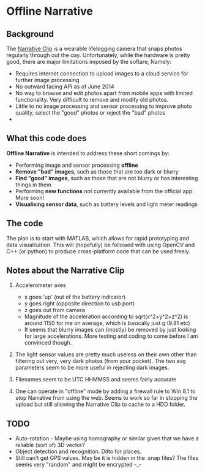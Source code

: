 Offline Narrative
=================

Background
----------
The [Narrative Clip] is a wearable lifelogging camera that snaps photos regularly through out the day. Unfortunately, while the hardware is pretty good, there are major limitations imposed by the softare, Namely:
* Requires internet connection to upload images to a cloud service for further image processing
* No outward facing API as of June 2014
* No way to browse and edit photos apart from mobile apps with limited functionality. Very difficult to remove and modify old photos.
* Little to no image processing and sensor processing to improve photo quality, select the "good" photos or reject the "bad" photos
* 

What this code does
-------------------
**Offline Narrative** is intended to address these short comings by:
* Performing image and sensor processing **offline**
* **Remove "bad" images**, such as those that are too dark or blurry
* **Find "good" images**, such as those that are not blurry or has interesting things in them
* Performing **new functions** not currently available from the official app. More soon!
* **Visualising sensor data**, such as battery levels and light meter readings

The code
--------
The plan is to start with MATLAB, which allows for rapid prototyping and data visualisation. This will (hopefully) be followed with using OpenCV and C++ (or python) to produce cross-platform code that can be used freely. 

Notes about the Narrative Clip
-----
1. Accelerometer axes
   * x goes 'up' (out of the battery indicator)
   * y goes right (opposite direction to usb port)
   * z goes out from camera
   * Magnitude of the acceleration according to sqrt(x^2+y^2+z^2) is around 1150 for me on average, which is basically just g (9.81 etc)
   * It seems that blurry images can (mostly) be removed by just looking for large accelerations. More testing and coding to come before I am convinced though.

2. The light sensor values are pretty much useless on their own other than filtering out very, very dark photos (from your pocket). The two avg parameters seem to be more useful in rejecting dark images.


3. Filenames seem to be UTC HHMMSS and seems fairly accurate

4. One can operate in "offline" mode by adding a firewall rule to Win 8.1 to stop Narrative from using the web. Seems to work so far in stopping the upload but still allowing the Narrative Clip to cache to a HDD folder. 

TODO
----
* Auto-rotation - Maybe using homography or similar given that we have a reliable (sort of) 3D vector?
* Object detection and recognition. Ditto for places.
* Still can't get GPS values. May be it is hidden in the .snap files? The files seems very "random" and might be encrypted -_-


[Narrative Clip]:http://getnarrative.com/
